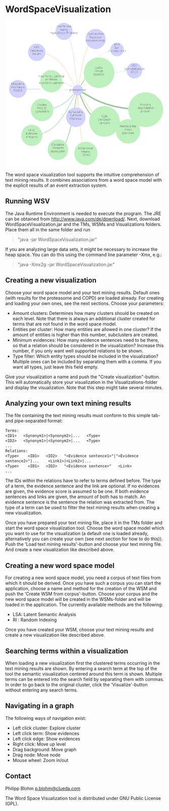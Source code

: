 WordSpaceVisualization
======================

![Alt text](/images/prot.png)

The word space visualization tool supports the intuitive comprehension of text mining results. It combines associations from a word space model with the explicit results of an event extraction system. 

Running WSV
-----------

The Java Runtime Environment is needed to execute the program. The JRE can be obtained from http://www.java.com/de/download/. Next, download WordSpaceVisualization.jar and the TMs, WSMs and Visualizations folders. Place them all in the same folder and run 
> "java -jar WordSpaceVisualization.jar"

If you are analyzing large data sets, it might be necessary to increase the heap space. You can do this using the command line parameter -Xmx, e.g.:
> "java -Xmx2g -jar WordSpaceVisualization.jar"

Creating a new visualization
----------------------------

Choose your word space model and your text mining results. Default ones (with results for the proteasome and COPD) are loaded already. For creating and loading your own ones, see the next sections. Choose your parameters:

* Amount clusters: Determines how many clusters should be created on each level. Note that there is always an additional cluster created for terms that are not found in the word space model.
* Entities per cluster: How many entities are allowed in one cluster? If the amount of entities is higher than this number, subclusters are created.
* Minimum evidences: How many evidence sentences need to be there, so that a relation should be considered in the visualization? Increase this number, if you only want well supported relations to be shown.
* Type filter: Which entity types should be included in the visualization? Multiple ones can be included by separating them with a comma. If you want all types, just leave this field empty.
 
Give your visualization a name and push the "Create visualization"-button. This will automatically store your visualization in the Visualizations-folder and display the visualization. Note that this step might take several minutes.


Analyzing your own text mining results
--------------------------------------

The file containing the text mining results must conform to this simple tab- and pipe-separated format:

    Terms:
    <ID1>   <Synonym1>|<Synonym2>|...   <Type>
    <ID2>   <Synonym1>|<Synonym2>|...   <Type>
    ...
    Relations:
    <Type>    <ID1>   <ID2>   "<Evidence sentence1>"|"<Evidence sentence2>"|...    <Link1>|<Link2>|...
    <Type>    <ID1>   <ID2>   "<Evidence sentence>"   <Link>
    ...

The IDs within the relations have to refer to terms defined before. The type of a term, the evidence sentence and the link are optional. If no evidences are given, the evidence score is assumed to be one. If both evidence sentences and links are given, the amount of both has to match. An evidence sentence is the sentence the relation was extracted from. The type of a term can be used to filter the text mining results when creating a new visualization.

Once you have prepared your text mining file, place it in the TMs folder and start the word space visualization tool. Choose the word space model which you want to use for the visualization (a default one is loaded already, alternatively you can create your own (see next section for how to do this)). Push the 'Load text mining results'-button and choose your text mining file. And create a new visualization like described above.

Creating a new word space model
-------------------------------

For creating a new word space model, you need a corpus of text files from which it should be derived. Once you have such a corpus you can start the application, choose a name and method for the creation of the WSM and push the 'Create WSM from corpus'-button. Choose your corpus and the new word space model will be created in the WSMs-folder and will be loaded in the application. The currently available methods are the following:

* LSA: Latent Semantic Analysis
* RI : Random Indexing

Once you have created your WSM, choose your text mining results and create a new visualization like described above.

Searching terms within a visualization
--------------------------------------

When loading a new visualization first the clustered terms occurring in the text mining results are shown. By entering a search term at the top of the tool the semantic visualization centered around this term is shown. Multiple terms can be entered into the search field by separating them with commas. In order to go back to the original cluster, click the 'Visualize'-button without entering any search terms.

Navigating in a graph
---------------------

The following ways of navigation exist:

* Left click cluster: Explore cluster
* Left click term: Show evidences
* Left click edge: Show evidences
* Right click: Move up level
* Drag background: Move graph
* Drag node: Move node
* Mouse wheel: Zoom in/out

Contact
-------

Philipp Blohm
p.blohm@clueda.com

The Word Space Visualization tool is distributed under GNU Public License (GPL).

